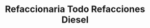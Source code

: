 ---
title: "Refaccionaria Todo Refacciones Diesel"
url: /jilotepec/refaccionaria-todo-refacciones-diesel/
shop: piezas de automóviles
---